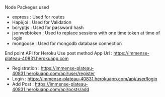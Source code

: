 
Node Packeges used
- express : Used for routes 
- Hapi/joi : Used for Validation
- bcryptjs : Used for password hash
- jsonwebtoken : Used to replace sessions with one time token at time of login
- mongoose : Used for mongodb database connection


End point API for Heroku
Use post method
App Url : https://immense-plateau-40831.herokuapp.com

- Registration : https://immense-plateau-40831.herokuapp.com/api/user/register
- Login : https://immense-plateau-40831.herokuapp.com/api/user/login
- Add Post : https://immense-plateau-40831.herokuapp.com/api/posts/add

